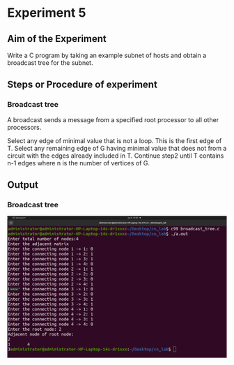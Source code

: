 # Experiment 5

## Aim of the Experiment
Write a C program by taking an example subnet of hosts and obtain a broadcast tree for the subnet.

## Steps or Procedure of experiment
### Broadcast tree
A broadcast sends a message from a specified root processor to all other processors.

Select any edge of minimal value that is not a loop. This is the first edge of T. Select any remaining edge of G having minimal value that does not from a circuit with the edges already included in T. Continue step2 until T contains n-1 edges where n is the number of vertices of G.


## Output
### Broadcast tree
![output](Broadcast_tree.png)
